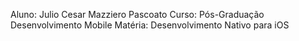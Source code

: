 Aluno: Julio Cesar Mazziero Pascoato
Curso: Pós-Graduação Desenvolvimento Mobile
Matéria: Desenvolvimento Nativo para iOS
